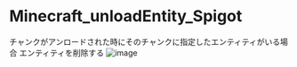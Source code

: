 # Minecraft_unloadEntity_Spigot
チャンクがアンロードされた時にそのチャンクに指定したエンティティがいる場合 エンティティを削除する
![image](https://user-images.githubusercontent.com/77374813/200154058-8a3bd2bb-b3cf-4902-9ac3-36d5945b69bc.png)
